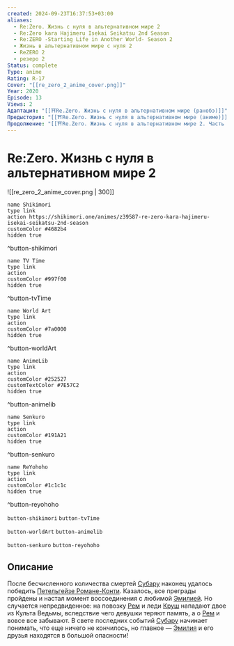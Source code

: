 ```yaml
---
created: 2024-09-23T16:37:53+03:00
aliases:
  - Re:Zero. Жизнь с нуля в альтернативном мире 2
  - Re:Zero kara Hajimeru Isekai Seikatsu 2nd Season
  - Re:ZERO -Starting Life in Another World- Season 2
  - Жизнь в альтернативном мире с нуля 2
  - ReZERO 2
  - резеро 2
Status: complete
Type: anime
Rating: R-17
Cover: "[[re_zero_2_anime_cover.png]]"
Year: 2020
Episode: 13
Views: 2
Адаптация: "[[⛩️Re.Zero. Жизнь с нуля в альтернативном мире (ранобэ)]]"
Предыстория: "[[⛩️Re.Zero. Жизнь с нуля в альтернативном мире (аниме)]]"
Продолжение: "[[⛩️Re.Zero. Жизнь с нуля в альтернативном мире 2. Часть 2 (аниме)]]"
---
```


# Re:Zero. Жизнь с нуля в альтернативном мире 2

![[re_zero_2_anime_cover.png | 300]]

```button
name Shikimori
type link
action https://shikimori.one/animes/z39587-re-zero-kara-hajimeru-isekai-seikatsu-2nd-season
customColor #4682b4
hidden true
```
^button-shikimori

```button
name TV Time
type link
action 
customColor #997f00
hidden true
```
^button-tvTime

```button
name World Art
type link
action 
customColor #7a0000
hidden true
```
^button-worldArt

```button
name AnimeLib
type link
action 
customColor #252527
customTextColor #7E57C2
hidden true
```
^button-animelib

```button
name Senkuro
type link
action 
customColor #191A21
hidden true
```
^button-senkuro

```button
name ReYohoho
type link
action 
customColor #1c1c1c
hidden true
```
^button-reyohoho



`button-shikimori` `button-tvTime`

`button-worldArt` `button-animelib`

`button-senkuro` `button-reyohoho`

## Описание

После бесчисленного количества смертей [Субару](https://shikimori.one/characters/118735-subaru-natsuki) наконец удалось победить [Петельгейзе Романе-Конти](https://shikimori.one/characters/141521-petelgeuse-roman-e-conti). Казалось, все преграды пройдены и настал момент воссоединения с любимой [Эмилией](https://shikimori.one/characters/118737-emilia). Но случается непредвиденное: на повозку [Рем](https://shikimori.one/characters/118763-rem) и леди [Круш](https://shikimori.one/characters/118775-crusch-karsten) нападают двое из Культа Ведьмы, вследствие чего девушки теряют память, а о [Рем](https://shikimori.one/characters/118763-rem) и вовсе все забывают. В свете последних событий [Субару](https://shikimori.one/characters/118735-subaru-natsuki) начинает понимать, что еще ничего не кончилось, но главное — [Эмилия](https://shikimori.one/characters/118737-emilia) и его друзья находятся в большой опасности!
